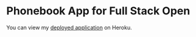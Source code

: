 # Phonebook App for Full Stack Open

You can view my [deployed application](https://stark-peak-51894.herokuapp.com/) on Heroku.
